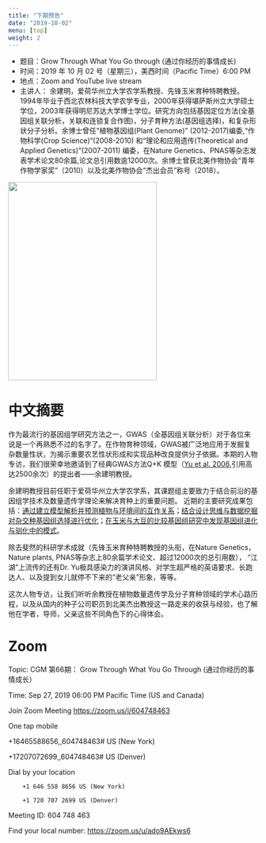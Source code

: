```yaml
---
title: "下期预告"
date: "2019-10-02"
menu: [top]
weight: 2
---
```



- 题目：Grow Through What You Go through (通过你经历的事情成长)
- 时间：2019 年 10 月 02 号（星期三），美西时间（Pacific Time）6:00 PM
- 地点：Zoom and YouTube live stream
- 主讲人： 余建明，爱荷华州立大学农学系教授、先锋玉米育种特聘教授。1994年毕业于西北农林科技大学农学专业，2000年获得堪萨斯州立大学硕士学位，2003年获得明尼苏达大学博士学位。研究方向包括基因定位方法(全基因组关联分析，关联和连锁复合作图)，分子育种方法(基因组选择)，和复杂形状分子分析。余博士曾任”植物基因组(Plant Genome)” (2012-2017)编委,“作物科学(Crop Science)“(2008-2010) 和“理论和应用遗传(Theoretical and Applied Genetics)”(2007-2011) 编委，在Nature Genetics、PNAS等杂志发表学术论文80余篇,论文总引用数逾12000次。余博士曾获北美作物协会“青年作物学家奖”（2010）以及北美作物协会“杰出会员”称号（2018）。


<img src="https://imgur.com/VVtGedO.jpg" width="300" height="400" />

# 中文摘要

作为最流行的基因组学研究方法之一，GWAS（全基因组关联分析）对于各位来说是一个再熟悉不过的名字了。在作物育种领域，GWAS被广泛地应用于发掘复杂数量性状，为揭示重要农艺性状形成和实现品种改良提供分子依据。本期的人物专访，我们很荣幸地邀请到了经典GWAS方法Q+K 模型（[Yu et al. 2006](https://www.nature.com/articles/ng1702),引用高达2500余次）的提出者——余建明教授。

余建明教授目前任职于爱荷华州立大学农学系，其课题组主要致力于结合前沿的基因组学技术及数量遗传学理论来解决育种上的重要问题。 近期的主要研究成果包括：[通过建立模型解析并预测植物与环境间的互作关系](http://doi.org/10.1073/pnas.1718326115)；[结合设计思维与数据挖掘对杂交种基因组选择进行优化](https://doi.org/10.1016/j.molp.2018.12.022)；[在玉米与大豆的比较基因组研究中发现基因组进化与驯化中的模式](https://doi.org/10.1186/s13059-019-1683-6)。

除去斐然的科研学术成就（先锋玉米育种特聘教授的头衔，在Nature Genetics，Nature plants, PNAS等杂志上80余篇学术论文、超过12000次的总引用数），
“江湖”上流传的还有Dr. Yu极具感染力的演讲风格、对学生超严格的英语要求、长跑达人、以及提到女儿就停不下来的“老父亲”形象，等等。

这次人物专访，让我们听听余教授在植物数量遗传学及分子育种领域的学术心路历程，以及从国内的种子公司职员到北美杰出教授这一路走来的收获与经验，也了解他在学者，导师，父亲这些不同角色下的心得体会。

# Zoom

Topic: CGM 第66期： Grow Through What You Go Through (通过你经历的事情成长）

Time: Sep 27, 2019 06:00 PM Pacific Time (US and Canada)

Join Zoom Meeting 
https://zoom.us/j/604748463

One tap mobile

+16465588656,,604748463# US (New York)

+17207072699,,604748463# US (Denver)

Dial by your location

        +1 646 558 8656 US (New York)

        +1 720 707 2699 US (Denver)

Meeting ID: 604 748 463

Find your local number: https://zoom.us/u/ado9AEkws6

